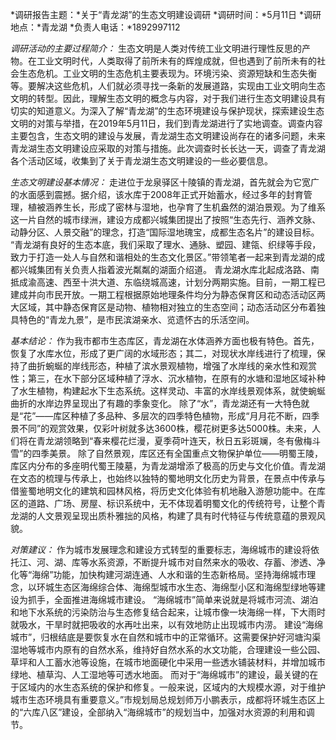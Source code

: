 *调研报告主题：*关于“青龙湖”的生态文明建设调研
*调研时间：*5月11日
*调研地点：*青龙湖
*负责人电话：*1892997112

*调研活动的主要过程简介：*
	生态文明是人类对传统工业文明进行理性反思的产物。在工业文明时代，人类取得了前所未有的辉煌成就，但也遇到了前所未有的社会生态危机。工业文明的生态危机主要表现为。环境污染、资源短缺和生态失衡等。要解决这些危机，人们就必须寻找一条新的发展道路，实现由工业文明向生态文明的转型。因此，理解生态文明的概念与内容，对于我们进行生态文明建设具有切实的知道意义。为深入了解“青龙湖”的生态环境建设与保护现状，探索建设生态文明的对策与举措，在2019年5月11日，我们到青龙湖进行了实地调查。调查内容主要包含，生态文明的建设与发展，青龙湖生态文明建设尚存在的诸多问题，未来青龙湖生态文明建设应采取的对策与措施。此次调查时长长达一天，调查了青龙湖各个活动区域，收集到了关于青龙湖生态文明建设的一些必要信息。

*生态文明建设基本情况：*
	走进位于龙泉驿区十陵镇的青龙湖，首先就会为它宽广的水面感到震撼。据介绍，该水库于2008年正式开始蓄水，经过多年的封育管理，植被涵养生长，形成了密林与湿地，也孕育了生机盎然的湖泊景观。为了维系这一片自然的城市绿洲，建设方成都兴城集团提出了按照“生态先行、涵养文脉、动静分区、人景交融”的理念，打造“国际湿地瑰宝，成都生态名片”的建设目标。
“青龙湖有良好的生态本底，我们采取了理水、通脉、塑园、建瓴、织绿等手段，致力于打造一处人与自然和谐相处的生态文化景区。”带领笔者一起来到青龙湖的成都兴城集团有关负责人指着波光粼粼的湖面介绍道。
	青龙湖水库北起成洛路、南抵成渝高速、西至十洪大道、东临绕城高速，计划分两期实施。目前，一期工程已建成并向市民开放。一期工程根据原始地理条件均分为静态保育区和动态活动区两大区域，其中静态保育区是动物、植物相对独立的生态空间；动态活动区分布着独具特色的“青龙九景”，是市民滨湖亲水、览遗怀古的乐活空间。

*基本结论：*
	作为我市都市生态库区，青龙湖在水体涵养方面也极有特色。首先，恢复了水库水位，形成了更广阔的水域形态；其二，对现状水岸线进行了梳理，保持了曲折蜿蜒的岸线形态，种植了滨水景观植物，增强了水岸线的亲水性和观赏性；第三，在水下部分区域种植了浮水、沉水植物，在原有的水塘和湿地区域补种了水生植物，构建起水下生态系统。这样灵动、丰富的水岸线景观体系，就使蜿蜒曲折的水岸边界呈现出了有趣的季象变化。
除了“水”，青龙湖还有一大特色就是“花”——库区种植了多品种、多层次的四季特色植物，形成“月月花不断，四季景不同”的观赏效果，仅彩叶树就多达3600株，樱花树更多达5000株。未来，人们将在青龙湖领略到“春来樱花烂漫，夏季荷叶连天，秋日五彩斑斓，冬有傲梅斗雪”的四季美景。
除了自然景观，库区还有全国重点文物保护单位——明蜀王陵，库区内分布的多座明代蜀王陵墓，为青龙湖增添了极高的历史与文化价值。青龙湖在文态的梳理与传承上，也始终以独特的蜀地明文化历史为背景，在景点中传承与借鉴蜀地明文化的建筑和园林风格，将历史文化体验有机地融入游憩功能中。在库区的道路、广场、房屋、标识系统中，无不体现着明蜀文化的传统符号，让整个青龙湖的人文景观呈现出质朴雅拙的风格，构建了具有时代特征与传统意蕴的景观风貌。

*对策建议：*
作为城市发展理念和建设方式转型的重要标志，海绵城市的建设将依托江、河、湖、库等水系资源，不断提升城市对自然来水的吸收、存蓄、渗透、净化等“海绵”功能，加快构建河湖连通、人水和谐的生态新格局。坚持海绵城市理念，以环城生态区海绵综合体、海绵型城市水生态、海绵型小区和海绵型绿地等建设为抓手，全面推进海绵城市建设。
“海绵城市”简单来说就是将城市河流、湖泊和地下水系统的污染防治与生态修复结合起来，让城市像一块海绵一样，下大雨时就吸水，干旱时就把吸收的水再吐出来，以有效地防止出现城市内涝。
建设“海绵城市”，归根结底是要恢复水在自然和城市中的正常循环。这需要保护好河塘沟渠湿地等城市内原有的自然水系，维持好自然水系的水文功能，合理建设一些公园、草坪和人工蓄水池等设施，在城市地面硬化中采用一些透水铺装材料，并增加城市绿地、植草沟、人工湿地等可透水地面。
而对于“海绵城市”的建设，最关键的在于区域内的水生态系统的保护和修复。一般来说，区域内的大规模水源，对于维护城市生态环境具有重要意义。”市规划局总规划师万小鹏表示，成都将环城生态区上的“六库八区”建设，全部纳入“海绵城市”的规划当中，加强对水资源的利用和调节。
